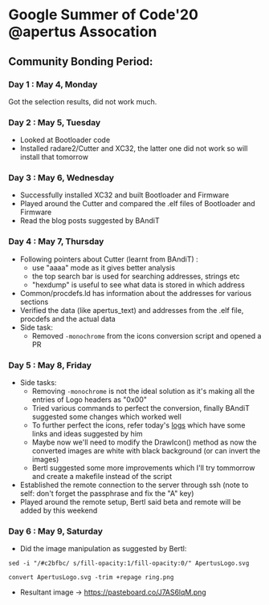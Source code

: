 # Google Summer of Code'20 @apertus Assocation

## Community Bonding Period:

### Day 1 : May 4, Monday
Got the selection results, did not work much.

### Day 2 : May 5, Tuesday
- Looked at Bootloader code
- Installed radare2/Cutter and XC32, the latter one did not work so will install that tomorrow

### Day 3 : May 6, Wednesday
- Successfully installed XC32 and built Bootloader and Firmware
- Played around the Cutter and compared the .elf files of Bootloader and Firmware
- Read the blog posts suggested by BAndiT
 
### Day 4 : May 7, Thursday
- Following pointers about Cutter (learnt from BAndiT) :
    - use "aaaa" mode as it gives better analysis
	- the top search bar is used for searching addresses, strings etc
	- "hexdump" is useful to see what data is stored in which address
- Common/procdefs.ld has information about the addresses for various sections
- Verified the data (like apertus_text) and addresses from the .elf file, procdefs and the actual data
- Side task:
    - Removed `-monochrome` from the icons conversion script and opened a PR
    
### Day 5 : May 8, Friday
- Side tasks:
    - Removing `-monochrome` is not the ideal solution as it's making all the entries of Logo headers as "0x00"
    - Tried various commands to perfect the conversion, finally BAndiT suggested some changes which worked well
    - To further perfect the icons, refer today's [logs](http://irc.apertus.org/index.php?day=08&month=05&year=2020) which have some links and ideas suggested by him
    - Maybe now we'll need to modify the DrawIcon() method as now the converted images are white with black background (or can invert the images)
    - Bertl suggested some more improvements which I'll try tommorrow and create a makefile instead of the script
- Established the remote connection to the server through ssh (note to self: don't forget the passphrase and fix the "A" key) 
- Played around the remote setup, Bertl said beta and remote will be added by this weekend

### Day 6 : May 9, Saturday
- Did the image manipulation as suggested by Bertl:

`sed -i "/#c2bfbc/ s/fill-opacity:1/fill-opacity:0/" ApertusLogo.svg`

`convert ApertusLogo.svg -trim +repage ring.png`

- Resultant image -> https://pasteboard.co/J7AS6lqM.png
